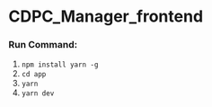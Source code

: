 # CDPC_Manager_frontend
### Run Command:
1. `npm install yarn -g`
2. `cd app`
3. `yarn`
4. `yarn dev`

